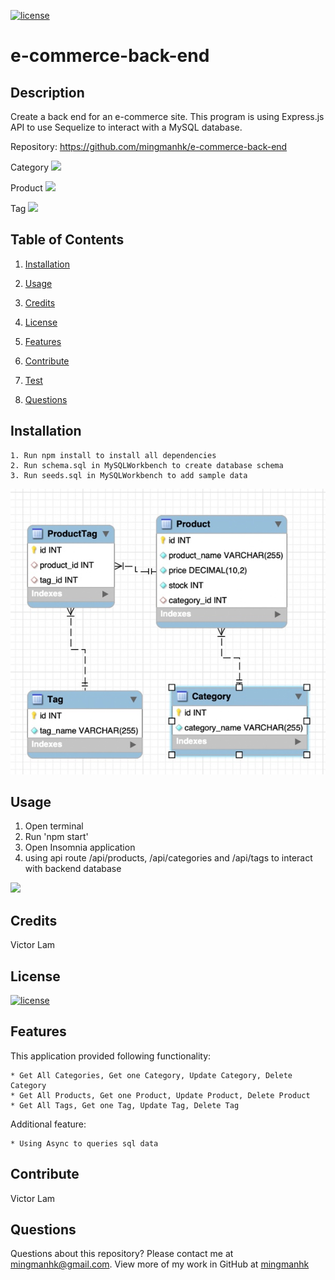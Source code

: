 [![license](https://img.shields.io/badge/license-MIT-blue)](https://shields.io)
# e-commerce-back-end
## Description
Create a back end for an e-commerce site. This program is using Express.js API to use Sequelize to interact with a MySQL database.

Repository: 
    https://github.com/mingmanhk/e-commerce-back-end
     
Category
<img src="./src/Categories-Demo.gif"/>

Product
<img src="./src/Products-Demo.gif"/>

Tag
<img src="./src/Tags-Demo.gif"/>


## Table of Contents
1. [Installation](#installation)

2. [Usage](#usage)

3. [Credits](#credits)

4. [License](#license)

5. [Features](#features)

6. [Contribute](#contribute)

7. [Test](#test)

8. [Questions](#questions)

## Installation
    1. Run npm install to install all dependencies
    2. Run schema.sql in MySQLWorkbench to create database schema
    3. Run seeds.sql in MySQLWorkbench to add sample data
<img src="./src/dbschema.jpg"/>

## Usage
   1. Open terminal
   2. Run 'npm start'
   3. Open Insomnia application
   4. using api route /api/products, /api/categories and /api/tags to interact with backend database
   
   <img src="./src/test.gif"/>
   
## Credits
Victor Lam

## License
[![license](https://img.shields.io/badge/license-MIT-blue)](https://shields.io)

## Features
This application provided following functionality:

    * Get All Categories, Get one Category, Update Category, Delete Category
    * Get All Products, Get one Product, Update Product, Delete Product
    * Get All Tags, Get one Tag, Update Tag, Delete Tag

Additional feature:

    * Using Async to queries sql data

## Contribute
Victor Lam

## Questions
Questions about this repository? Please contact me at [mingmanhk@gmail.com](mailto:mingmanhk@gmail.com).
View more of my work in GitHub at [mingmanhk](https://github.com/mingmanhk)